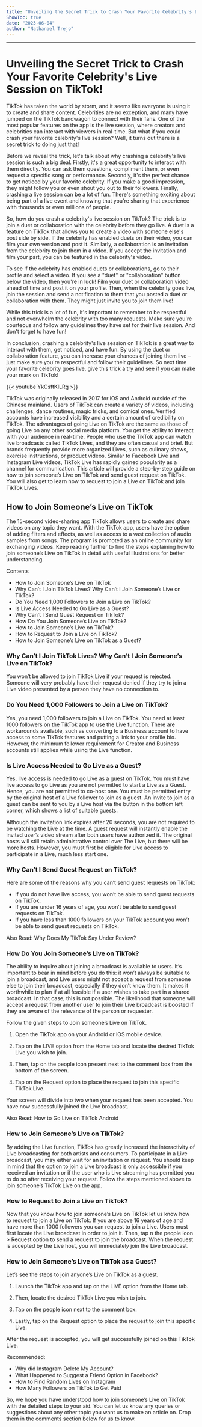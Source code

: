 ```yaml
---
title: "Unveiling the Secret Trick to Crash Your Favorite Celebrity's Live Session on TikTok!"
ShowToc: true 
date: "2023-06-04"
author: "Nathanael Trejo"
---
```

*****
# Unveiling the Secret Trick to Crash Your Favorite Celebrity's Live Session on TikTok!

TikTok has taken the world by storm, and it seems like everyone is using it to create and share content. Celebrities are no exception, and many have jumped on the TikTok bandwagon to connect with their fans. One of the most popular features on the app is the live session, where creators and celebrities can interact with viewers in real-time. But what if you could crash your favorite celebrity's live session? Well, it turns out there is a secret trick to doing just that!

Before we reveal the trick, let's talk about why crashing a celebrity's live session is such a big deal. Firstly, it's a great opportunity to interact with them directly. You can ask them questions, compliment them, or even request a specific song or performance. Secondly, it's the perfect chance to get noticed by your favorite celebrity. If you make a good impression, they might follow you or even shout you out to their followers. Finally, crashing a live session can be a lot of fun. There's something exciting about being part of a live event and knowing that you're sharing that experience with thousands or even millions of people.

So, how do you crash a celebrity's live session on TikTok? The trick is to join a duet or collaboration with the celebrity before they go live. A duet is a feature on TikTok that allows you to create a video with someone else's post side by side. If the celebrity has enabled duets on their video, you can film your own version and post it. Similarly, a collaboration is an invitation from the celebrity to join them in a video. If you accept the invitation and film your part, you can be featured in the celebrity's video.

To see if the celebrity has enabled duets or collaborations, go to their profile and select a video. If you see a "duet" or "collaboration" button below the video, then you're in luck! Film your duet or collaboration video ahead of time and post it on your profile. Then, when the celebrity goes live, join the session and send a notification to them that you posted a duet or collaboration with them. They might just invite you to join them live!

While this trick is a lot of fun, it's important to remember to be respectful and not overwhelm the celebrity with too many requests. Make sure you're courteous and follow any guidelines they have set for their live session. And don't forget to have fun!

In conclusion, crashing a celebrity's live session on TikTok is a great way to interact with them, get noticed, and have fun. By using the duet or collaboration feature, you can increase your chances of joining them live – just make sure you're respectful and follow their guidelines. So next time your favorite celebrity goes live, give this trick a try and see if you can make your mark on TikTok!

{{< youtube YkCsftKILRg >}} 



TikTok was originally released in 2017 for iOS and Android outside of the Chinese mainland. Users of TikTok can create a variety of videos, including challenges, dance routines, magic tricks, and comical ones. Verified accounts have increased visibility and a certain amount of credibility on TikTok. The advantages of going Live on TikTok are the same as those of going Live on any other social media platform. You get the ability to interact with your audience in real-time. People who use the TikTok app can watch live broadcasts called TikTok Lives, and they are often casual and brief. But brands frequently provide more organized Lives, such as culinary shows, exercise instructions, or product videos. Similar to Facebook Live and Instagram Live videos, TikTok Live has rapidly gained popularity as a channel for communication. This article will provide a step-by-step guide on how to join someone’s Live on TikTok and send guest request on TikTok. You will also get to learn how to request to join a Live on TikTok and join TikTok Lives.
 

 
## How to Join Someone’s Live on TikTok
 
The 15-second video-sharing app TikTok allows users to create and share videos on any topic they want. With the TikTok app, users have the option of adding filters and effects, as well as access to a vast collection of audio samples from songs. The program is promoted as an online community for exchanging videos. Keep reading further to find the steps explaining how to join someone’s Live on TikTok in detail with useful illustrations for better understanding.
 
Contents
 
- How to Join Someone’s Live on TikTok
 - Why Can’t I Join TikTok Lives? Why Can’t I Join Someone’s Live on TikTok?
 - Do You Need 1,000 Followers to Join a Live on TikTok?
 - Is Live Access Needed to Go Live as a Guest?
 - Why Can’t I Send Guest Request on TikTok?
 - How Do You Join Someone’s Live on TikTok?
 - How to Join Someone’s Live on TikTok?
 - How to Request to Join a Live on TikTok?
 - How to Join Someone’s Live on TikTok as a Guest?

 
### Why Can’t I Join TikTok Lives? Why Can’t I Join Someone’s Live on TikTok?
 
You won’t be allowed to join TikTok Live if your request is rejected. Someone will very probably have their request denied if they try to join a Live video presented by a person they have no connection to.
 
### Do You Need 1,000 Followers to Join a Live on TikTok?
 
Yes, you need 1,000 followers to join a Live on TikTok. You need at least 1000 followers on the TikTok app to use the Live function. There are workarounds available, such as converting to a Business account to have access to some TikTok features and putting a link to your profile bio. However, the minimum follower requirement for Creator and Business accounts still applies while using the Live function.
 
### Is Live Access Needed to Go Live as a Guest?
 
Yes, live access is needed to go Live as a guest on TikTok. You must have live access to go Live as you are not permitted to start a Live as a Guest. Hence, you are not permitted to co-host one. You must be permitted entry by the original host of a Live follower to join as a guest. An invite to join as a guest can be sent to you by a Live host via the button in the bottom left corner, which shows a list of suitable guests.
 
Although the invitation link expires after 20 seconds, you are not required to be watching the Live at the time. A guest request will instantly enable the invited user’s video stream after both users have authorized it. The original hosts will still retain administrative control over The Live, but there will be more hosts. However, you must first be eligible for Live access to participate in a Live, much less start one.
 
### Why Can’t I Send Guest Request on TikTok?
 
Here are some of the reasons why you can’t send guest requests on TikTok:
 
- If you do not have live access, you won’t be able to send guest requests on TikTok.
 - If you are under 16 years of age, you won’t be able to send guest requests on TikTok.
 - If you have less than 1000 followers on your TikTok account you won’t be able to send guest requests on TikTok.

 
Also Read: Why Does My TikTok Say Under Review?
 
### How Do You Join Someone’s Live on TikTok?
 
The ability to inquire about joining a broadcast is available to users. It’s important to bear in mind before you do this: it won’t always be suitable to join a broadcast, and Live users might not accept a request from someone else to join their broadcast, especially if they don’t know them. It makes it worthwhile to plan if at all feasible if a user wishes to take part in a shared broadcast. In that case, this is not possible. The likelihood that someone will accept a request from another user to join their Live broadcast is boosted if they are aware of the relevance of the person or requester.
 
Follow the given steps to Join someone’s Live on TikTok.
 
1. Open the TikTok app on your Android or iOS mobile device.
 
2. Tap on the LIVE option from the Home tab and locate the desired TikTok Live you wish to join.
 
3. Then, tap on the people icon present next to the comment box from the bottom of the screen.
 
4. Tap on the Request option to place the request to join this specific TikTok Live.
 
Your screen will divide into two when your request has been accepted. You have now successfully joined the Live broadcast.
 
Also Read: How to Go Live on TikTok Android
 
### How to Join Someone’s Live on TikTok?
 
By adding the Live function, TikTok has greatly increased the interactivity of Live broadcasting for both artists and consumers. To participate in a Live broadcast, you may either wait for an invitation or request. You should keep in mind that the option to join a Live broadcast is only accessible if you received an invitation or if the user who is Live streaming has permitted you to do so after receiving your request. Follow the steps mentioned above to join someone’s TikTok Live on the app.
 
### How to Request to Join a Live on TikTok?
 
Now that you know how to join someone’s Live on TikTok let us know how to request to join a Live on TikTok. If you are above 16 years of age and have more than 1000 followers you can request to join a Live. Users must first locate the Live broadcast in order to join it. Then, tap n the people icon > Request option to send a request to join the broadcast. When the request is accepted by the Live host, you will immediately join the Live broadcast.
 
### How to Join Someone’s Live on TikTok as a Guest?
 
Let’s see the steps to join anyone’s Live on TikTok as a guest.
 
1. Launch the TikTok app and tap on the LIVE option from the Home tab.
 
2. Then, locate the desired TikTok Live you wish to join.
 
3. Tap on the people icon next to the comment box.
 
4. Lastly, tap on the Request option to place the request to join this specific Live.
 
After the request is accepted, you will get successfully joined on this TikTok Live.
 
Recommended:
 
- Why did Instagram Delete My Account?
 - What Happened to Suggest a Friend Option in Facebook?
 - How to Find Random Lives on Instagram
 - How Many Followers on TikTok to Get Paid

 
So, we hope you have understood how to join someone’s Live on TikTok with the detailed steps to your aid. You can let us know any queries or suggestions about any other topic you want us to make an article on. Drop them in the comments section below for us to know.




